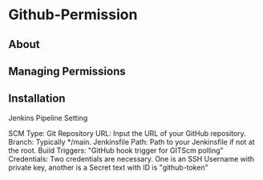 # Github-Permission

## About

## Managing Permissions

## Installation

Jenkins Pipeline Setting

  SCM Type: Git
  Repository URL: Input the URL of your GitHub repository.
  Branch: Typically */main.
  Jenkinsfile Path: Path to your Jenkinsfile if not at the root.
  Build Triggers: "GitHub hook trigger for GITScm polling"
  Credentials: Two credentials are necessary. One is an SSH Username with private key, another is a Secret text with ID is "github-token"
